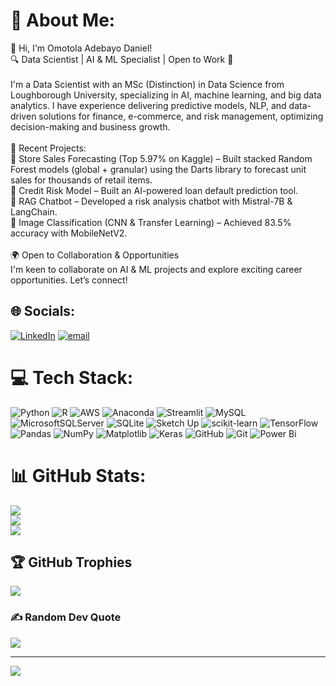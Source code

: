 # 💫 About Me:
👋 Hi, I'm Omotola Adebayo Daniel!<br>🔍 Data Scientist | AI & ML Specialist | Open to Work 🤝<br><br>I'm a Data Scientist with an MSc (Distinction) in Data Science from Loughborough University, specializing in AI, machine learning, and big data analytics. I have experience delivering predictive models, NLP, and data-driven solutions for finance, e-commerce, and risk management, optimizing decision-making and business growth.<br><br>🚀 Recent Projects:<br> 🔹 Store Sales Forecasting (Top 5.97% on Kaggle) – Built stacked Random Forest models (global + granular) using the Darts library to forecast unit sales for thousands of retail items.<br>🔹 Credit Risk Model – Built an AI-powered loan default prediction tool.<br>🔹 RAG Chatbot – Developed a risk analysis chatbot with Mistral-7B & LangChain.<br>🔹 Image Classification (CNN & Transfer Learning) – Achieved 83.5% accuracy with MobileNetV2.<br><br>🌍 Open to Collaboration & Opportunities<br>I'm keen to collaborate on AI & ML projects and explore exciting career opportunities. Let’s connect!


## 🌐 Socials:
[![LinkedIn](https://img.shields.io/badge/LinkedIn-%230077B5.svg?logo=linkedin&logoColor=white)](https://www.linkedin.com/in/adebayo-omotola-sbda/) [![email](https://img.shields.io/badge/Email-D14836?logo=gmail&logoColor=white)](mailto:adebayoomotola42@gmail.com) 

# 💻 Tech Stack:
![Python](https://img.shields.io/badge/python-3670A0?style=for-the-badge&logo=python&logoColor=ffdd54) ![R](https://img.shields.io/badge/r-%23276DC3.svg?style=for-the-badge&logo=r&logoColor=white) ![AWS](https://img.shields.io/badge/AWS-%23FF9900.svg?style=for-the-badge&logo=amazon-aws&logoColor=white) ![Anaconda](https://img.shields.io/badge/Anaconda-%2344A833.svg?style=for-the-badge&logo=anaconda&logoColor=white) ![Streamlit](https://img.shields.io/badge/Streamlit-%23FE4B4B.svg?style=for-the-badge&logo=streamlit&logoColor=white) ![MySQL](https://img.shields.io/badge/mysql-4479A1.svg?style=for-the-badge&logo=mysql&logoColor=white) ![MicrosoftSQLServer](https://img.shields.io/badge/Microsoft%20SQL%20Server-CC2927?style=for-the-badge&logo=microsoft%20sql%20server&logoColor=white) ![SQLite](https://img.shields.io/badge/sqlite-%2307405e.svg?style=for-the-badge&logo=sqlite&logoColor=white) ![Sketch Up](https://img.shields.io/badge/SketchUp-005F9E?style=for-the-badge&logo=sketchup&logoColor=white) ![scikit-learn](https://img.shields.io/badge/scikit--learn-%23F7931E.svg?style=for-the-badge&logo=scikit-learn&logoColor=white) ![TensorFlow](https://img.shields.io/badge/TensorFlow-%23FF6F00.svg?style=for-the-badge&logo=TensorFlow&logoColor=white) ![Pandas](https://img.shields.io/badge/pandas-%23150458.svg?style=for-the-badge&logo=pandas&logoColor=white) ![NumPy](https://img.shields.io/badge/numpy-%23013243.svg?style=for-the-badge&logo=numpy&logoColor=white) ![Matplotlib](https://img.shields.io/badge/Matplotlib-%23ffffff.svg?style=for-the-badge&logo=Matplotlib&logoColor=black) ![Keras](https://img.shields.io/badge/Keras-%23D00000.svg?style=for-the-badge&logo=Keras&logoColor=white) ![GitHub](https://img.shields.io/badge/github-%23121011.svg?style=for-the-badge&logo=github&logoColor=white) ![Git](https://img.shields.io/badge/git-%23F05033.svg?style=for-the-badge&logo=git&logoColor=white) ![Power Bi](https://img.shields.io/badge/power_bi-F2C811?style=for-the-badge&logo=powerbi&logoColor=black)
# 📊 GitHub Stats:
![](https://github-readme-stats.vercel.app/api?username=Adebayo42&theme=default_repocard&hide_border=false&include_all_commits=false&count_private=false)<br/>
![](https://nirzak-streak-stats.vercel.app/?user=Adebayo42&theme=default_repocard&hide_border=false)<br/>
![](https://github-readme-stats.vercel.app/api/top-langs/?username=Adebayo42&theme=default_repocard&hide_border=false&include_all_commits=false&count_private=false&layout=compact)

## 🏆 GitHub Trophies
![](https://github-profile-trophy.vercel.app/?username=Adebayo42&theme=radical&no-frame=false&no-bg=true&margin-w=4)

### ✍️ Random Dev Quote
![](https://quotes-github-readme.vercel.app/api?type=horizontal&theme=light)

---
[![](https://visitcount.itsvg.in/api?id=Adebayo42&icon=0&color=0)](https://visitcount.itsvg.in)

<!-- Proudly created with GPRM ( https://gprm.itsvg.in ) -->
